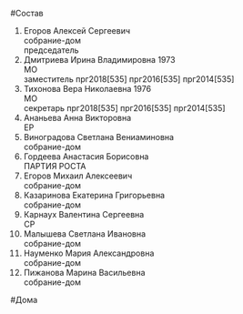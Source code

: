 #Состав  
1. Егоров Алексей Сергеевич  
    собрание-дом  
    председатель  
2. Дмитриева Ирина Владимировна 1973  
    МО  
    заместитель прг2018[535] прг2016[535] прг2014[535]  
3. Тихонова Вера Николаевна 1976  
    МО  
    секретарь прг2018[535] прг2016[535] прг2014[535]  
4. Ананьева Анна Викторовна  
    ЕР  
5. Виноградова Светлана Вениаминовна  
    собрание-дом  
6. Гордеева Анастасия Борисовна  
    ПАРТИЯ РОСТА  
7. Егоров Михаил Алексеевич  
    собрание-дом  
8. Казаринова Екатерина Григорьевна  
    собрание-дом  
9. Карнаух Валентина Сергеевна  
    СР  
10. Малышева Светлана Ивановна  
    собрание-дом  
11. Науменко Мария Александровна  
    собрание-дом  
12. Пижанова Марина Васильевна  
    собрание-дом  
  
#Дома  

